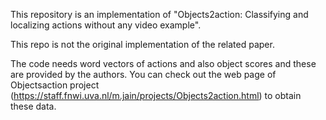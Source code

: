 This repository is an implementation of "Objects2action: Classifying and localizing actions without any video example". 

This repo is not the original implementation of the related paper.

The code needs word vectors of actions and also object scores and these are provided by the authors. You can check out the web page of Objectsaction project (https://staff.fnwi.uva.nl/m.jain/projects/Objects2action.html) to obtain these data.
